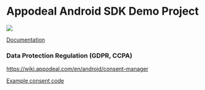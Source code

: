 # Appodeal Android SDK Demo Project

[![](https://img.shields.io/badge/SDK%20version-Beta%202.7.1-yellowgreen)](https://wiki.appodeal.com/en/android/2-7-1-beta-android-sdk-integration-guide)

[Documentation](https://wiki.appodeal.com/en/android/2-7-1-beta-android-sdk-integration-guide)

### Data Protection Regulation (GDPR, CCPA)
https://wiki.appodeal.com/en/android/consent-manager

[Example consent code](https://github.com/appodeal/appodeal-android-demo/blob/master/app/src/main/java/com/appodeal/test/SplashActivity.java)
